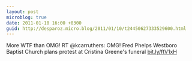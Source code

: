 ```yaml
---
layout: post
microblog: true
date: 2011-01-10 16:00 +0300
guid: http://desparoz.micro.blog/2011/01/10/t24450627333529600.html
---
```

More WTF than OMG! RT @kcarruthers: OMG! Fred Phelps Westboro Baptist Church plans protest at Cristina Greene's funeral [bit.ly/ftV1xH](http://bit.ly/ftV1xH)
